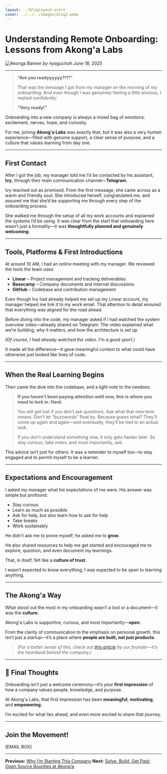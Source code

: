 ```yaml
---
layout: ../blogLayout.astro
cover: ../../../images/blog2.webp
---
```


# Understanding Remote Onboarding: Lessons from Akong'a Labs
![Akonga Banner](/images/blog2.webp)
*by nyaguchah*
*June 18, 2025*

---

> **“Are you readyyyyyy?!?!”**
>
> That was the message I got from my manager on the morning of my onboarding.
> And even though I was genuinely feeling a little anxious, I replied confidently:
>
> **“Very ready!”**

Onboarding into a new company is always a mixed bag of emotions: excitement, nerves, hope, and curiosity.

For me, joining **Akong'a Labs** was exactly that, but it was also a very *human* experience—filled with genuine support, a clear sense of purpose, and a culture that values learning from day one.

---

## First Contact

After I got the job, my manager told me I’d be contacted by his assistant, **Ivy**, through their main communication channel—**Telegram**.

Ivy reached out as promised. From the first message, she came across as a warm and friendly soul. She introduced herself, congratulated me, and assured me that she’d be supporting me through every step of the onboarding process.

She walked me through the setup of all my work accounts and explained the systems I’d be using. It was clear from the start that onboarding here wasn’t just a formality—it was **thoughtfully planned and genuinely welcoming**.

---

## Tools, Platforms & First Introductions

At around 10 AM, I had an online meeting with my manager. We reviewed the tools the team uses:

- **Linear** – Project management and tracking deliverables
- **Basecamp** – Company documents and internal discussions
- **GitHub** – Codebase and contribution management

Even though Ivy had already helped me set up my Linear account, my manager helped me link it to my work email. That attention to detail ensured that everything was aligned for the road ahead.

Before diving into the code, my manager asked if I had watched the system overview video—already shared on Telegram. The video explained what we’re building, why it matters, and how the architecture is set up.

*(Of course, I had already watched the video. I’m a good sport.)*

It made all the difference—it gave meaningful context to what could have otherwise just looked like lines of code.

---

## When the Real Learning Begins

Then came the dive into the codebase, and a light note to the newbies:

> **If you haven’t been paying attention until now, this is where you need to lock in. Hard.**
>
> You will get lost if you don’t ask questions. Ask what that new term means. Don’t let “buzzwords” float by. Because guess what?
> They’ll come up again and again—and eventually, they’ll be tied to an actual task.
>
> If you don’t understand something now, it only gets harder later.
> So stay curious, take notes, and most importantly, ask.

This advice isn’t just for others. It was a reminder to myself too—to stay engaged and to permit myself to be a learner.

---

## Expectations and Encouragement

I asked my manager what his expectations of me were.
His answer was simple but profound:

- Stay curious
- Learn as much as possible
- Ask for help, but also learn *how* to ask for help
- Take breaks
- Work sustainably

He didn’t ask me to prove myself; he asked me to **grow**.

He also shared resources to help me get started and encouraged me to explore, question, and even document my learnings.

That, in itself, felt like a **culture of trust**.

I wasn’t expected to know everything; I was expected to be open to learning anything.

---

## The Akong'a Way

What stood out the most in my onboarding wasn’t a tool or a document—it was the **culture**.

Akong'a Labs is supportive, curious, and most importantly—**open**.

From the clarity of communication to the emphasis on personal growth, this isn’t just a startup—it’s a place where **people are built, not just products**.

> *(For a better sense of this, check out [this article](#) by our founder—it’s the heartbeat behind the company.)*

---

## 📝 Final Thoughts

Onboarding isn’t just a welcome ceremony—it’s your **first impression** of how a company values people, knowledge, and purpose.

At Akong'a Labs, that first impression has been **meaningful**, **motivating**, and **empowering**.

I’m excited for what lies ahead, and even more excited to share that journey.

---

## Join the Movement!
[EMAIL BOX]

---

**Previous:** [Why I’m Starting This Company](#)
**Next:** [Solve, Build, Get Paid: Open Source Bounties at Akong’a](#)
